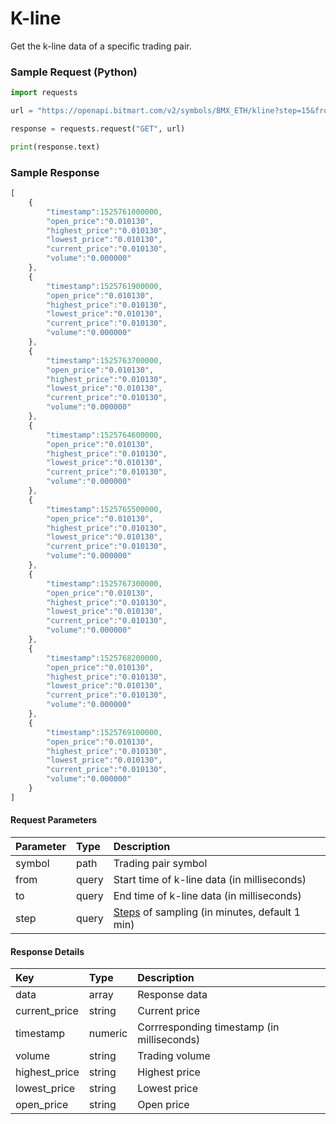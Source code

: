 # K-line

Get the k-line data of a specific trading pair.

### Sample Request \(Python\)

```py
import requests

url = "https://openapi.bitmart.com/v2/symbols/BMX_ETH/kline?step=15&from=1525760116000&to=1525769116000"

response = requests.request("GET", url)

print(response.text)
```

### Sample Response

```js
[  
    {  
        "timestamp":1525761000000,
        "open_price":"0.010130",
        "highest_price":"0.010130",
        "lowest_price":"0.010130",
        "current_price":"0.010130",
        "volume":"0.000000"
    },
    {  
        "timestamp":1525761900000,
        "open_price":"0.010130",
        "highest_price":"0.010130",
        "lowest_price":"0.010130",
        "current_price":"0.010130",
        "volume":"0.000000"
    },
    {  
        "timestamp":1525763700000,
        "open_price":"0.010130",
        "highest_price":"0.010130",
        "lowest_price":"0.010130",
        "current_price":"0.010130",
        "volume":"0.000000"
    },
    {  
        "timestamp":1525764600000,
        "open_price":"0.010130",
        "highest_price":"0.010130",
        "lowest_price":"0.010130",
        "current_price":"0.010130",
        "volume":"0.000000"
    },
    {  
        "timestamp":1525765500000,
        "open_price":"0.010130",
        "highest_price":"0.010130",
        "lowest_price":"0.010130",
        "current_price":"0.010130",
        "volume":"0.000000"
    },
    {  
        "timestamp":1525767300000,
        "open_price":"0.010130",
        "highest_price":"0.010130",
        "lowest_price":"0.010130",
        "current_price":"0.010130",
        "volume":"0.000000"
    },
    {  
        "timestamp":1525768200000,
        "open_price":"0.010130",
        "highest_price":"0.010130",
        "lowest_price":"0.010130",
        "current_price":"0.010130",
        "volume":"0.000000"
    },
    {  
        "timestamp":1525769100000,
        "open_price":"0.010130",
        "highest_price":"0.010130",
        "lowest_price":"0.010130",
        "current_price":"0.010130",
        "volume":"0.000000"
    }
]
```

#### Request Parameters

| Parameter | Type | Description |
| :--- | :--- | :--- |
| symbol | path | Trading pair symbol |
| from | query | Start time of k-line data \(in milliseconds\) |
| to | query | End time of k-line data \(in milliseconds\) |
| step | query | [Steps](steps.md) of sampling \(in minutes, default 1 min\) |

#### Response Details

| Key | Type | Description |
| :--- | :--- | :--- |
| data | array | Response data |
| current_price | string | Current price |
| timestamp | numeric | Corrresponding timestamp \(in milliseconds\) |
| volume | string | Trading volume |
| highest_price | string | Highest price |
| lowest_price | string | Lowest price |
| open_price | string | Open price |



